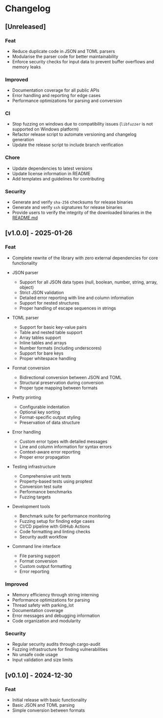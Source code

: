 # Changelog

## [Unreleased]

### Feat

- Reduce duplicate code in JSON and TOML parsers
- Modularise the parser code for better maintainability
- Enforce security checks for input data to prevent buffer overflows and memory leaks

### Improved

- Documentation coverage for all public APIs
- Error handling and reporting for edge cases
- Performance optimizations for parsing and conversion

### CI

- Stop fuzzing on windows due to compatibility issues (`libfuzzer` is not supported on Windows platform)
- Refactor release script to automate versioning and changelog generation
- Update the release script to include branch verification

### Chore
- Update dependencies to latest versions
- Update license information in README
- Add templates and guidelines for contributing

### Security

- Generate and verify `sha-256` checksums for release binaries
- Generate and verify `ssh` signatures for release binaries
- Provide users to verify the integrity of the downloaded binaries in the [README.md](REAME.md)

## [v1.0.0] - 2025-01-26

### Feat

- Complete rewrite of the library with zero external dependencies for core functionality
- JSON parser
  - Support for all JSON data types (null, boolean, number, string, array, object)
  - Strict JSON validation
  - Detailed error reporting with line and column information
  - Support for nested structures
  - Proper handling of escape sequences in strings

- TOML parser
  - Support for basic key-value pairs
  - Table and nested table support
  - Array tables support
  - Inline tables and arrays
  - Number formats (including underscores)
  - Support for bare keys
  - Proper whitespace handling

- Format conversion
  - Bidirectional conversion between JSON and TOML
  - Structural preservation during conversion
  - Proper type mapping between formats

- Pretty printing
  - Configurable indentation
  - Optional key sorting
  - Format-specific output styling
  - Preservation of data structure

- Error handling
  - Custom error types with detailed messages
  - Line and column information for syntax errors
  - Context-aware error reporting
  - Proper error propagation

- Testing infrastructure
  - Comprehensive unit tests
  - Property-based tests using proptest
  - Conversion test suite
  - Performance benchmarks
  - Fuzzing targets

- Development tools
  - Benchmark suite for performance monitoring
  - Fuzzing setup for finding edge cases
  - CI/CD pipeline with GitHub Actions
  - Code formatting and linting checks
  - Security audit workflow

- Command line interface
  - File parsing support
  - Format conversion
  - Custom output formatting
  - Error reporting

### Improved

- Memory efficiency through string interning
- Performance optimizations for parsing
- Thread safety with parking_lot
- Documentation coverage
- Error messages and debugging information
- Code organization and modularity

### Security

- Regular security audits through cargo-audit
- Fuzzing infrastructure for finding vulnerabilities
- No unsafe code usage
- Input validation and size limits

## [v0.1.0] - 2024-12-30

### Feat

- Initial release with basic functionality
- Basic JSON and TOML parsing
- Simple conversion between formats